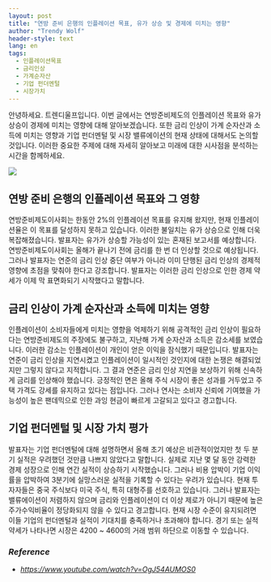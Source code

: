 ```yaml
---
layout: post
title: "연방 준비 은행의 인플레이션 목표, 유가 상승 및 경제에 미치는 영향"
author: "Trendy Wolf"
header-style: text
lang: en
tags:
  - 인플레이션목표
  - 금리인상
  - 가계순자산
  - 기업 펀더멘털
  - 시장가치
---
```


안녕하세요. 트렌디울프입니다. 이번 글에서는 연방준비제도의 인플레이션 목표와 유가 상승이 경제에 미치는 영향에 대해 알아보겠습니다. 또한 금리 인상이 가계 순자산과 소득에 미치는 영향과 기업 펀더멘털 및 시장 밸류에이션의 현재 상태에 대해서도 논의할 것입니다. 이러한 중요한 주제에 대해 자세히 알아보고 미래에 대한 시사점을 분석하는 시간을 함께하세요.

<img
    src="https://i.ytimg.com/vi/OgJ54AUMOS0/hqdefault.jpg"
/>


## 연방 준비 은행의 인플레이션 목표와 그 영향
연방준비제도이사회는 한동안 2%의 인플레이션 목표를 유지해 왔지만, 현재 인플레이션율은 이 목표를 달성하지 못하고 있습니다. 이러한 불일치는 유가 상승으로 인해 더욱 복잡해졌습니다. 발표자는 유가가 상승할 가능성이 있는 혼재된 보고서를 예상합니다. 연방준비제도이사회는 올해가 끝나기 전에 금리를 한 번 더 인상할 것으로 예상됩니다. 그러나 발표자는 연준의 금리 인상 중단 여부가 아니라 이미 단행된 금리 인상의 경제적 영향에 초점을 맞춰야 한다고 강조합니다. 발표자는 이러한 금리 인상으로 인한 경제 약세가 이제 막 표면화되기 시작했다고 말합니다.

## 금리 인상이 가계 순자산과 소득에 미치는 영향
인플레이션이 소비자들에게 미치는 영향을 억제하기 위해 공격적인 금리 인상이 필요하다는 연방준비제도의 주장에도 불구하고, 지난해 가계 순자산과 소득은 감소세를 보였습니다. 이러한 감소는 인플레이션이 개인이 얻은 이익을 잠식했기 때문입니다. 발표자는 연준이 금리 인상을 지연시켰고 인플레이션이 일시적인 것인지에 대한 논쟁은 해결되었지만 그렇지 않다고 지적합니다. 그 결과 연준은 금리 인상 지연을 보상하기 위해 신속하게 금리를 인상해야 했습니다. 긍정적인 면은 올해 주식 시장이 좋은 성과를 거두었고 주택 가격도 강세를 유지하고 있다는 점입니다. 그러나 연사는 소비자 신뢰에 기여했을 가능성이 높은 팬데믹으로 인한 과잉 현금이 빠르게 고갈되고 있다고 경고합니다.

## 기업 펀더멘털 및 시장 가치 평가
발표자는 기업 펀더멘털에 대해 설명하면서 올해 초기 예상은 비관적이었지만 첫 두 분기 실적은 우려했던 것만큼 나쁘지 않았다고 말합니다. 실제로 지난 몇 달 동안 강력한 경제 성장으로 인해 연간 실적이 상승하기 시작했습니다. 그러나 비용 압박이 기업 이익률을 압박하여 3분기에 실망스러운 실적을 기록할 수 있다는 우려가 있습니다. 현재 투자자들은 중국 주식보다 미국 주식, 특히 대형주를 선호하고 있습니다. 그러나 발표자는 밸류에이션이 저렴하지 않으며 금리와 인플레이션이 더 이상 제로가 아니기 때문에 높은 주가수익비율이 정당화되지 않을 수 있다고 경고합니다. 현재 시장 수준이 유지되려면 이들 기업의 펀더멘털과 실적이 기대치를 충족하거나 초과해야 합니다. 경기 또는 실적 약세가 나타나면 시장은 4200 ~ 4600의 거래 범위 하단으로 이동할 수 있습니다.


### _Reference_
- _https://www.youtube.com/watch?v=OgJ54AUMOS0_

